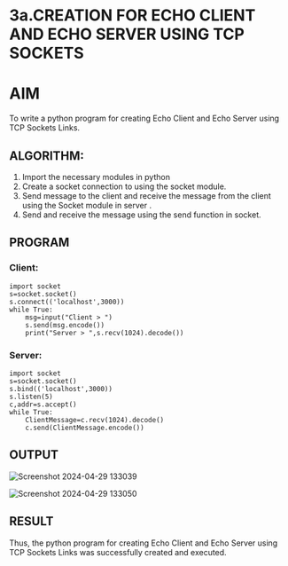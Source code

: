 # 3a.CREATION FOR ECHO CLIENT AND ECHO SERVER USING TCP SOCKETS
# AIM
To write a python program for creating Echo Client and Echo Server using TCP
Sockets Links.
## ALGORITHM:
1. Import the necessary modules in python
2. Create a socket connection to using the socket module.
3. Send message to the client and receive the message from the client using the Socket module in
 server .
4. Send and receive the message using the send function in socket.
## PROGRAM

### Client:
```
import socket
s=socket.socket()
s.connect(('localhost',3000))
while True:
    msg=input("Client > ")
    s.send(msg.encode())
    print("Server > ",s.recv(1024).decode())

```

### Server:
```
import socket
s=socket.socket()
s.bind(('localhost',3000))
s.listen(5)
c,addr=s.accept()
while True:
    ClientMessage=c.recv(1024).decode()
    c.send(ClientMessage.encode())

```
## OUTPUT

![Screenshot 2024-04-29 133039](https://github.com/Anas536/3a.Sockets_Creation_for_Echo_Client_and_Echo_Server/assets/139841834/8eeecdfc-0d8e-4041-88a3-9b9a23548bb9)

![Screenshot 2024-04-29 133050](https://github.com/Anas536/3a.Sockets_Creation_for_Echo_Client_and_Echo_Server/assets/139841834/086e315b-8ff4-420e-a870-d0a3c8ec8ab2)


## RESULT
Thus, the python program for creating Echo Client and Echo Server using TCP Sockets Links 
was successfully created and executed.
